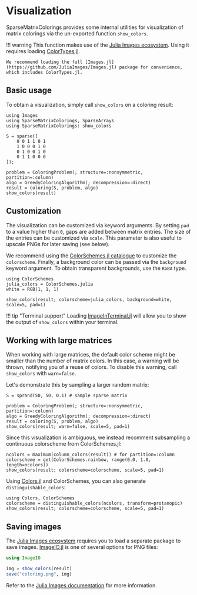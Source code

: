 # Visualization

SparseMatrixColorings provides some internal utilities for visualization of matrix colorings via the un-exported function `show_colors`.

!!! warning
    This function makes use of the [Julia Images ecosystem](https://juliaimages.org/latest/).
    Using it requires loading [ColorTypes.jl](https://github.com/JuliaGraphics/ColorTypes.jl).

    We recommend loading the full [Images.jl](https://github.com/JuliaImages/Images.jl) package for convenience, which includes ColorTypes.jl.

## Basic usage

To obtain a visualization, simply call `show_colors` on a coloring result:

```@example img
using Images
using SparseMatrixColorings, SparseArrays
using SparseMatrixColorings: show_colors

S = sparse([
    0 0 1 1 0 1
    1 0 0 0 1 0
    0 1 0 0 1 0
    0 1 1 0 0 0
]);

problem = ColoringProblem(; structure=:nonsymmetric, partition=:column)
algo = GreedyColoringAlgorithm(; decompression=:direct)
result = coloring(S, problem, algo)
show_colors(result)
```

## Customization

The visualization can be customized via keyword arguments.
By setting `pad` to a value higher than `0`, gaps are added between matrix entries.
The size of the entries can be customized via `scale`. This parameter is also useful to upscale PNGs for later saving (see below).

We recommend using the [ColorSchemes.jl catalogue](https://juliagraphics.github.io/ColorSchemes.jl/dev/catalogue/) to customize the `colorscheme`.
Finally, a background color can be passed via the `background` keyword argument. To obtain transparent backgrounds, use the `RGBA` type.

```@example img
using ColorSchemes 
julia_colors = ColorSchemes.julia
white = RGB(1, 1, 1)

show_colors(result; colorscheme=julia_colors, background=white, scale=5, pad=1)
```

!!! tip "Terminal support"
    Loading [ImageInTerminal.jl](https://github.com/JuliaImages/ImageInTerminal.jl) will allow you to show the output of `show_colors` within your terminal.

## Working with large matrices

When working with large matrices, the default color scheme might be smaller than the number of matrix colors.
In this case, a warning will be thrown, notifying you of a reuse of colors.
To disable this warning, call `show_colors` with `warn=false`.

Let's demonstrate this by sampling a larger random matrix:
```@example img
S = sprand(50, 50, 0.1) # sample sparse matrix

problem = ColoringProblem(; structure=:nonsymmetric, partition=:column)
algo = GreedyColoringAlgorithm(; decompression=:direct)
result = coloring(S, problem, algo)
show_colors(result; warn=false, scale=5, pad=1)
```

Since this visualization is ambiguous, we instead recomment subsampling a continuous colorscheme from ColorSchemes.jl:
```@example img
ncolors = maximum(column_colors(result)) # for partition=:column
colorscheme = get(ColorSchemes.rainbow, range(0.0, 1.0, length=ncolors))
show_colors(result; colorscheme=colorscheme, scale=5, pad=1)
```

Using [Colors.jl](https://github.com/JuliaGraphics/Colors.jl) and ColorSchemes, you can also generate `distinguishable_colors`:
```@example img
using Colors, ColorSchemes
colorscheme = distinguishable_colors(ncolors, transform=protanopic)
show_colors(result; colorscheme=colorscheme, scale=5, pad=1)
```

## Saving images

The [Julia Images ecosystem](https://juliaimages.org/latest/) requires you to load a separate package to save images.
[ImageIO.jl](https://github.com/JuliaIO/ImageIO.jl) is one of several options for PNG files:

```julia
using ImageIO

img = show_colors(result)
save("coloring.png", img)
```

Refer to the [Julia Images documentation](https://juliaimages.org/stable/function_reference/#ref_io) for more information.